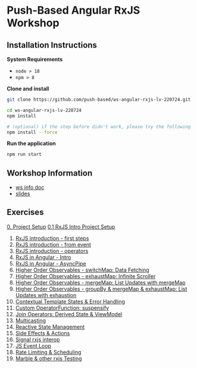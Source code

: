 # Push-Based Angular RxJS Workshop

## Installation Instructions

**System Requirements**

* `node > 18`
* `npm > 8`

**Clone and install**

```bash
git clone https://github.com/push-based/ws-angular-rxjs-lv-220724.git

cd ws-angular-rxjs-lv-220724
npm install

# (optional) if the step before didn't work, please try the following
npm install --force
```

**Run the application**

```bash
npm run start
```

## Workshop Information

* [ws info doc](https://drive.google.com/drive/folders/1h1-sjmSUmlYY9gP0BubOhZY9suy1skAN?usp=sharing)
* [slides](https://drive.google.com/drive/folders/1h1-sjmSUmlYY9gP0BubOhZY9suy1skAN?usp=drive_link)

## Exercises

[0. Project Setup](./exercises/project%20setup.md)
[0.1 RxJS Intro Project Setup](https://github.com/push-based/js-playground)

1. [RxJS introduction - first steps](./exercises/rxjs/rxjs-intro-1-first-steps.md)
2. [RxJS introduction - from event](./exercises/rxjs/rxjs-intro-2-from-event.md)
3. [RxJS introduction - operators](./exercises/rxjs/rxjs-intro-3-operators.md)
4. [RxJS in Angular - Intro](./exercises/rxjs/rxjs-in-angular-intro.md)
5. [RxJS in Angular - AsyncPipe](./exercises/rxjs/rxjs-in-angular-async-pipe.md)
6. [Higher Order Observables - switchMap: Data Fetching](./exercises/rxjs/data-fetching-switchMap.md)
7. [Higher Order Observables - exhaustMap: Infinite Scroller](./exercises/rxjs/infinite-scroller-exhaustmap.md)
8. [Higher Order Observables - mergeMap: List Updates with mergeMap](./exercises/rxjs/list-updates-with-mergemap.md)
9. [Higher Order Observables - groupBy & mergeMap & exhaustMap: List Updates with exhaustion](./exercises/rxjs/list-updates-with-mergemap-groupBy.md)
10. [Contextual Template States & Error Handling](./exercises/rxjs/contextual-template-states-error-handling.md)
11. [Custom OperatorFunction: suspensify](./exercises/rxjs/custom-operator-function.md)
12. [Join Operators: Derived State & ViewModel](./exercises/rxjs/join-operators-derived-state-viewmodel.md)
13. [Multicasting](./exercises/rxjs/multicasting.md)
14. [Reactive State Management](./exercises/rxjs/local-state-with-rx-state.md)
15. [Side Effects & Actions](./exercises/rxjs/side-effects-actions.md)
16. [Signal rxjs interop](./exercises/rxjs/signals-rxjs-interop)
17. [JS Event Loop](./exercises/event-loop.md)
18. [Rate Limiting & Scheduling](./exercises/rxjs/rate-limiting.md)
19. [Marble & other rxjs Testing](exercises/rxjs/marble-testing.md)


